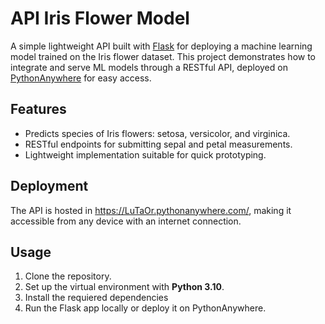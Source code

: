 # API Iris Flower Model 

A simple lightweight API built with [Flask](https://flask.palletsprojects.com/en/stable/) for deploying a machine learning model trained on the Iris flower dataset. This project demonstrates how to integrate and serve ML models through a RESTful API, deployed on [PythonAnywhere](https://www.pythonanywhere.com/) for easy access.

## Features

- Predicts species of Iris flowers: setosa, versicolor, and virginica.
- RESTful endpoints for submitting sepal and petal measurements.
- Lightweight implementation suitable for quick prototyping.

## Deployment

The API is hosted in https://LuTaOr.pythonanywhere.com/, making it accessible from any device with an internet connection.

## Usage

1. Clone the repository.
2. Set up the virtual environment with **Python 3.10**.
3. Install the requiered dependencies
4. Run the Flask app locally or deploy it on PythonAnywhere.
